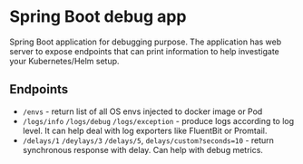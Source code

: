 # Spring Boot debug app

Spring Boot application for debugging purpose.
The application has web server to expose endpoints that can print information to help investigate your Kubernetes/Helm setup.


## Endpoints
* `/envs` - return list of all OS envs injected to docker image or Pod
* `/logs/info` `/logs/debug` `/logs/exception` - produce logs according to log level. It can help deal with log exporters like FluentBit or Promtail.
* `/delays/1` `/deylays/3` `/delays/5`, `delays/custom?seconds=10` - return synchronous response with delay. Can help with debug metrics.